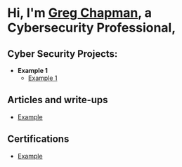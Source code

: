 <h1>Hi, I'm <a href="https://github.com/gchap2000">Greg Chapman</a>, a Cybersecurity Professional</a>,

<h2>Cyber Security Projects:</h2>

- <b>Example 1</b>
  - [Example 1](google.com)

<h2>Articles and write-ups</h2>

- [Example](google.com)

<h2> Certifications </h2>

- [Example](google.com)
